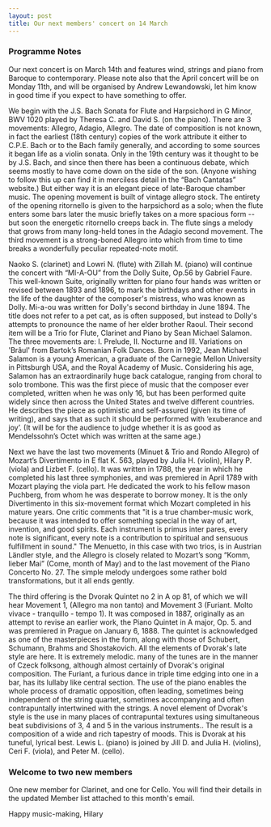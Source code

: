 ```yaml
---
layout: post
title: Our next members' concert on 14 March
---
```

### Programme Notes ###
Our next concert is on March 14th and features wind, strings and piano from Baroque to contemporary. Please note also that the April concert will be on Monday 11th, and will be organised by Andrew Lewandowski, let him know in good time if you expect to have something to offer.
 
We begin with the J.S. Bach Sonata for Flute and Harpsichord in G Minor, BWV 1020 played by Theresa C. and David S. (on the piano). There are 3 movements: Allegro, Adagio, Allegro. The date of composition is not known, in fact the earliest (18th century) copies of the work attribute it either to C.P.E. Bach or to the Bach family generally, and according to some sources it began life as a violin sonata. Only in the 19th century was it thought to be by J.S. Bach, and since then there has been a continuous debate, which seems mostly to have come down on the side of the son. (Anyone wishing to follow this up can find it in merciless detail in the “Bach Cantatas” website.)  But either way it is an elegant piece of late-Baroque chamber music.  The opening movement is built of vintage allegro stock. The entirety of the opening ritornello is given to the harpsichord as a solo; when the flute enters some bars later the music briefly takes on a more spacious form -- but soon the energetic ritornello creeps back in. The flute sings a melody that grows from many long-held tones in the Adagio second movement. The third movement is a strong-boned Allegro into which from time to time breaks a wonderfully peculiar repeated-note motif.
 
Naoko S. (clarinet) and Lowri N. (flute) with Zillah M. (piano) will continue the  concert with  “MI-A-OU” from the Dolly Suite, Op.56 by Gabriel Faure. This well-known Suite, originally written for piano four hands was written or revised between 1893 and 1896, to mark the birthdays and other events in the life of the daughter of the composer's mistress, who was known as Dolly.  Mi-a-ou was written for Dolly's second birthday in June 1894. The title does not refer to a pet cat, as is often supposed, but instead to Dolly's attempts to pronounce the name of her elder brother Raoul.
Their second item will be a Trio for Flute, Clarinet and Piano by Sean Michael Salamon. The three movements are: I. Prelude, II. Nocturne and III. Variations on 'Brâul' from Bartok’s Romanian Folk Dances. Born in 1992, Jean Michael Salamon is a young American, a graduate of the Carnegie Mellon University in Pittsburgh USA, and the Royal Academy of Music. Considering his age, Salamon has an extraordinarily huge back catalogue, ranging from choral to solo trombone.  This was the first piece of music that the composer ever completed, written when he was only 16, but has been performed quite widely since then across the United States and twelve different countries. He describes the piece as optimistic and self-assured (given its time of writing), and says that as such it should be performed with ‘exuberance and joy’. (It will be for the audience to judge whether it is as good as Mendelssohn’s Octet which was written at the same age.)
 
Next we have the last two movements (Minuet & Trio and Rondo Allegro) of  Mozart’s Divertimento in E flat K. 563, played by Julia H. (violin), Hilary P. (viola) and Lizbet F. (cello). It was written in 1788,  the year in which he completed his last three symphonies, and was premiered in April 1789 with Mozart playing the viola part. He dedicated the work to his fellow mason Puchberg, from whom he was desperate to borrow money. It is the only Divertimento in this six-movement format which Mozart completed in his mature years. One critic comments that "it is a true chamber-music work, because it was intended to offer something special in the way of art, invention, and good spirits. Each instrument is primus inter pares, every note is significant, every note is a contribution to spiritual and sensuous fulfillment in sound."  The Menuetto, in this case with two trios, is in Austrian Ländler style, and the Allegro is closely related to Mozart’s song “Komm, lieber Mai” (Come, month of May) and to the last movement of the Piano Concerto No. 27. The simple melody undergoes some rather bold transformations, but it all ends gently.
 
 The third offering is the Dvorak Quintet no 2 in A op 81, of which we will hear Movement 1,  (Allegro ma non tanto) and Movement 3 (Furiant. Molto vivace - tranquillo - tempo 1). It was composed in 1887, originally as an attempt to revise an earlier work, the Piano Quintet in A major, Op. 5. and was premiered in Prague on January 6, 1888. The quintet is acknowledged as one of the masterpieces in the form, along with those of Schubert, Schumann, Brahms and Shostakovich. All the elements of Dvorak's late style are here. It is extremely melodic. many of the tunes are in the manner of Czeck folksong, although almost certainly of Dvorak's original composition.  The Furiant, a furious dance in triple time edging into one in a bar, has its lullaby like central section. The use of the piano enables the whole process of dramatic opposition, often leading, sometimes being independent of the string quartet, sometimes accompanying and often contrapuntally intertwined with the strings. A novel element of Dvorak's style is the use in many places of contrapuntal textures using simultaneous beat subdivisions of 3, 4 and 5 in the various instruments.. The result is a composition of a wide and rich tapestry of moods. This is Dvorak at his tuneful, lyrical best.
Lewis L. (piano) is joined by Jill D. and Julia H. (violins), Ceri F. (viola), and Peter M. (cello).
 
### Welcome to two new members 
One new member for Clarinet, and one for Cello. You will find their details in the updated Member list attached to this month's email.

Happy music-making,
Hilary
